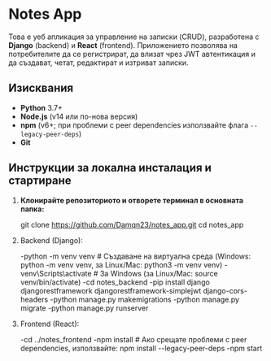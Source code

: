 # Notes App

Това е уеб апликация за управление на записки (CRUD), разработена с **Django** (backend) и **React** (frontend). Приложението позволява на потребителите да се регистрират, да влизат чрез JWT автентикация и да създават, четат, редактират и изтриват записки.

## Изисквания

- **Python** 3.7+
- **Node.js** (v14 или по-нова версия)
- **npm** (v6+; при проблеми с peer dependencies използвайте флага `--legacy-peer-deps`)
- **Git**

## Инструкции за локална инсталация и стартиране

1. **Клонирайте репозиториото и отворете терминал в основната папка:**

   git clone https://github.com/Damqn23/notes_app.git
   cd notes_app

2. Backend (Django):

   -python -m venv venv            # Създаване на виртуална среда (Windows: python -m venv venv, за Linux/Mac: python3 -m venv venv)
   -venv\Scripts\activate          # За Windows (за Linux/Mac: source venv/bin/activate)
   -cd notes_backend
   -pip install django djangorestframework djangorestframework-simplejwt django-cors-headers
   -python manage.py makemigrations
   -python manage.py migrate
   -python manage.py runserver

3. Frontend (React):

   -cd ../notes_frontend
   -npm install                # Ако срещате проблеми с peer dependencies, използвайте: npm install --legacy-peer-deps
   -npm start
